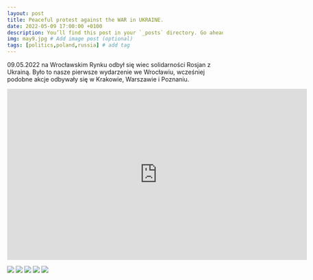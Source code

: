 ```yaml
---
layout: post
title: Peaceful protest against the WAR in UKRAINE.
date: 2022-05-09 17:00:00 +0100
description: You’ll find this post in your `_posts` directory. Go ahead and edit it and re-build the site to see your changes. # Add post description (optional)
img: may9.jpg # Add image post (optional)
tags: [politics,poland,russia] # add tag
---
```

09.05.2022 na Wrocławskim Rynku odbył się wiec solidarności Rosjan z Ukrainą. Było to nasze pierwsze wydarzenie we Wrocławiu, wcześniej podobne akcje odbywały się w Krakowie, Warszawie i Poznaniu. 
<iframe src="https://albumizr.com/a/DT-K" scrolling="no" frameborder="0" allowfullscreen width="700" height="400"></iframe>

![](https://iili.io/HRUmh11.md.jpg)
![](https://iili.io/HRUyPOG.md.jpg)
![](https://iili.io/HRg3AlV.md.jpg)
![](https://iili.io/HRg3Dqx.md.jpg)
![](https://iili.io/HRgKnGj.md.jpg)